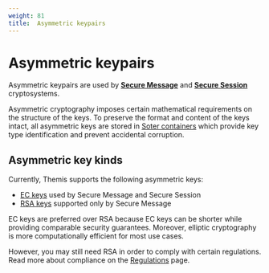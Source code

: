 ```yaml
---
weight: 81
title:  Asymmetric keypairs
---
```


# Asymmetric keypairs

Asymmetric keypairs are used by [**Secure Message**](../secure-message/)
and [**Secure Session**](../secure-session/) cryptosystems.

Asymmetric cryptography imposes certain mathematical requirements on the structure of the keys.
To preserve the format and content of the keys intact,
all asymmetric keys are stored in [Soter containers](../common/#soter-container)
which provide key type identification and prevent accidental corruption.

## Asymmetric key kinds

Currently, Themis supports the following asymmetric keys:

- [EC keys](ecc/) used by Secure Message and Secure Session
- [RSA keys](rsa/) supported only by Secure Message

EC keys are preferred over RSA because EC keys can be shorter while providing comparable security guarantees.
Moreover, elliptic cryptography is more computationally efficient for most use cases.
<!-- TODO: provide a link to Secure Message section which benchmarks the keys -->
However, you may still need RSA in order to comply with certain regulations.
Read more about compliance on the [Regulations](/themis/regulations/) page.
